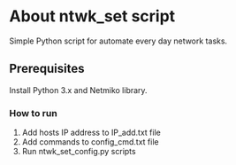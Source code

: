 # About ntwk_set script
Simple Python script for automate every day network tasks.

## Prerequisites

Install Python 3.x and Netmiko library.

### How to run

1. Add hosts IP address to IP_add.txt file
2. Add commands to config_cmd.txt file
2. Run ntwk_set_config.py scripts
